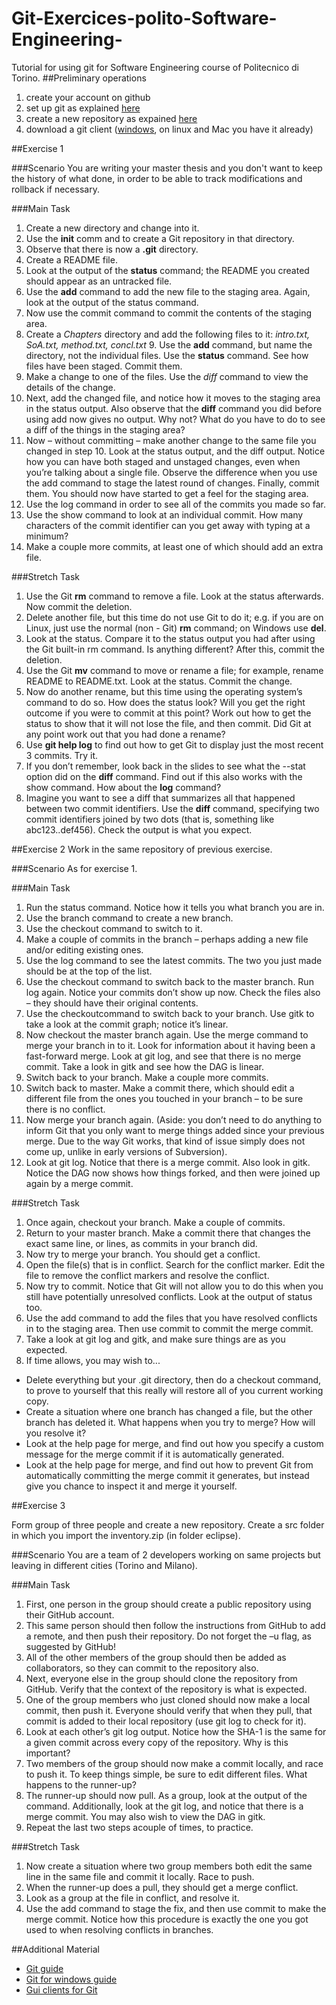 # Git-Exercices-polito-Software-Engineering-
Tutorial for using git for Software Engineering course of Politecnico di Torino.
##Preliminary operations
1. create your account on github
2. set up git as explained [here](https://help.github.com/articles/set-up-git/)
3. create a new repository as expained [here](https://help.github.com/articles/create-a-repo/)
4. download a git client ([windows](https://windows.github.com/), on linux and Mac you have it already)

##Exercise 1

###Scenario
You are writing your master thesis and you don't want to keep the history of what done, in order to be able to track modifications and rollback if necessary.

###Main Task
1. Create a new directory and change into it.
2. Use the **init** comm and to create a Git repository in that directory.
3. Observe that there is now a **.git** directory.
4. Create a README file.
5. Look at the output of the **status** command; the README you created should appear as an untracked file.
6. Use the **add** command to add the new file to the staging area. Again, look at the output of the status command.
7. Now use the commit command to commit the contents of the staging area.
8. Create a _Chapters_ directory and add the following files to it: _intro.txt, SoA.txt, method.txt, concl.txt_ 9. Use the **add** command, but name the directory, not the individual files. Use the **status** command. See how files have been staged. Commit them.
10. Make a change to one of the files. Use the *diff* command to view the details of the change.
11. Next, add the changed file, and notice how it moves to the staging area in the status output. Also observe that the **diff** command you did before using add now gives no output. Why not? What do you have to do to see a diff of the things in the staging area?
12. Now – without committing – make another change to the same file you changed in step 10. Look at the status output, and the diff output. Notice how you can have both staged and unstaged changes, even when you’re talking about a single file. Observe the difference when you use the add command to stage the latest round of changes. Finally, commit them. You should now have started to get a  feel for the staging area.
13. Use the log command in order to see all of the commits you made so far.
14. Use the show command to look at an individual commit. How many characters of the commit identifier can you get away with typing at a minimum?
15. Make a couple more commits, at least one of which should add an extra file.

###Stretch Task
1. Use the Git **rm** command to remove a file. Look at the status afterwards. Now commit the deletion.
2. Delete another file, but this time do not use Git to do it; e.g. if you are on Linux, just use the 
normal (non - Git) **rm** command; on Windows use **del**.
3. Look at the status. Compare it to the status output you had after using the Git built-in rm command. Is anything different? After this, commit the deletion.
4. Use the Git **mv** command to move or rename a file; for example, rename README to README.txt. Look at the status. Commit the change.
5. Now do another rename, but this time using the operating system’s command to do so. How does the status look? Will you get the right outcome if you were to commit at this point? Work out how to get the status
to show that it will not lose the file, and then commit. Did Git at any point work out that you had done a 
rename?
6. Use **git help log** to find out how to get Git to display just the most recent 3 commits. Try it.
7. If you don’t remember, look back in the slides to see what the --stat option did on the **diff** command. Find out if this also works with the show command. How about the **log** command?
8. Imagine you want to see a diff that summarizes all that happened between two commit identifiers. Use the 
**diff** command, specifying two commit identifiers joined by two dots (that is, something like abc123..def456). Check the output is what you expect.

##Exercise 2
Work in the same repository of previous exercise.

###Scenario
As for exercise 1.

###Main Task
1. Run the status command. Notice how it tells you what branch you are in.
2. Use the branch command to create a new branch.
3. Use the checkout command to switch to it.
4. Make a couple of commits in the branch – perhaps adding a new file and/or editing existing ones.
5. Use the log command to see the latest commits. The two you just made should be at the top of the list.
6. Use the checkout command to switch back to the master branch. Run log again. Notice your commits don’t show up now. Check the files also – they should have their original contents.
7. Use the checkoutcommand to switch back to your branch. Use gitk to take a look at the commit graph; notice 
it’s linear.
8. Now checkout the master branch again. Use the merge command to merge your branch in to it. Look for information about it having been a fast-forward merge. Look at git log, and see that there is no merge commit. Take a look in gitk and see how the DAG is linear.
9. Switch back to your branch. Make a couple more commits.
10. Switch back to master. Make a commit there, which should edit a different file from the ones you touched in your branch – to be sure there is no conflict.
11. Now merge your branch again. (Aside: you don’t need to do anything to inform Git that you only want to merge things added since your previous merge. Due to the way Git works, that kind of issue simply does not come up, unlike in early versions of Subversion).
12. Look at git log. Notice that there is a merge commit. Also look in gitk. Notice the DAG now shows how things forked, and then were joined up again by a merge commit.

###Stretch Task
1. Once again, checkout your branch. Make a couple of commits.
2. Return to your master branch. Make a commit there that changes the exact same line, or lines, as commits in your branch did.
3. Now try to merge your branch. You should get a conflict.
4. Open the file(s) that is in conflict. Search for the conflict marker. Edit the file to remove the conflict markers and resolve the conflict. 
5. Now try to commit. Notice that Git will not allow you to do this when you still have potentially unresolved conflicts. Look at the output of status too.
6. Use the add command to add the files that you have resolved conflicts in to the staging area. Then use commit to commit the merge commit.
7. Take a look at git log and gitk, and make sure things are as you expected.
8. If time allows, you may wish to...
  - Delete everything but your .git directory, then do a checkout command, to prove to yourself that this really will restore all of you current working copy.
  - Create a situation where one branch has changed a file, but the other branch has deleted it. What happens when you try to merge? How will you resolve it?
  - Look at the help page for merge, and find out how you specify a custom message for the merge commit if it is automatically generated.
  - Look at the help page for merge, and find out how to prevent Git from automatically committing the merge commit it generates, but instead give you chance to inspect it and merge it yourself.

##Exercise 3

Form group of three people and create a new repository. Create a src folder in which you import the inventory.zip (in folder eclipse).

###Scenario
You are a team of 2 developers working on same projects but leaving in different cities (Torino and Milano).

###Main Task
1. First, one person in the group should create a public repository using their GitHub account.
2. This same person should then follow the instructions from GitHub to add a remote, and then push their
repository. Do not forget the –u flag, as suggested by GitHub!
3. All of the other members of the group should then be added as collaborators, so they can commit to the repository also.
4. Next, everyone else in the group should clone the repository from GitHub. Verify that the context of the repository is what is expected.
5. One of the group members who just cloned should now make a local commit, then push it. Everyone should verify that when they pull, that commit is added to their local repository (use git log to check for it).
6. Look at each other’s git log output. Notice how the SHA-1 is the same for a given commit across every copy of the repository. Why is this important?
7. Two members of the group should now make a commit locally, and race to push it. To keep things simple, be sure to edit different files. What happens to the runner-up?
8. The runner-up should now pull. As a group, look at the output of the command. Additionally, look at the 
git log, and notice that there is a merge commit. You may also wish to view the DAG in gitk.
9. Repeat the last two steps acouple of times, to practice. 

###Stretch Task
1. Now create a situation where two group members both edit the same line in the same file and commit it locally. Race to push.
2. When the runner-up does a pull, they should get a merge conflict.
3. Look as a group at the file in conflict, and resolve it.
4. Use the add command to stage the fix, and then use commit to make the merge commit. Notice how this procedure is exactly the one you got used to when resolving conflicts in branches.

##Additional Material
- [Git guide](http://git-scm.com/doc)
- [Git for windows guide](https://windows.github.com/help.html)
- [Gui clients for Git](http://git-scm.com/downloads/guis)
